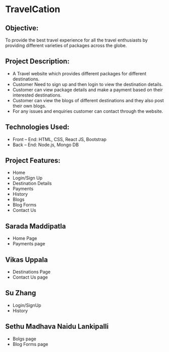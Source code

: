 # TravelCation

## Objective: 
To provide the best travel experience for all the travel enthusiasts by providing different varieties of packages across the globe.

## Project Description:
* A Travel website which provides different packages for different destinations. 
* Customer Need to sign up and then login to view the destination details.
* Customer can view package details and make a payment based on their interested destinations.
* Customer can view the blogs of different destinations and they also post their own blogs.
* For any issues and enquiries customer can contact through the website.

## Technologies Used:
* Front – End: HTML, CSS, React JS, Bootstrap
* Back – End: Node.js, Mongo DB


## Project Features:
*	Home 
*	Login/Sign Up
*	Destination Details 
*	Payments 
*	History
*	Blogs 
*	Blog Forms 
*	Contact Us 

## Sarada Maddipatla
 * Home Page
 * Payments page
 
## Vikas Uppala
 * Destinations Page
 * Contact Us page
 
## Su Zhang
 * Login/SignUp
 * History
 
## Sethu Madhava Naidu Lankipalli
 * Bolgs page
 * Blog Forms page

